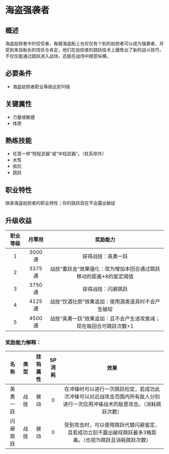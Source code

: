# 海盗强袭者

## 概述

海盗劫掠者中的佼佼者，每艘海盗船上也仅仅有个别的劫掠者可以成为强袭者，并受到来自船长的信任与肯定，他们在劫掠者的跳跃技术上磨练出了新的战斗技巧，不仅仅能通过跳跃进入战场，还能在战场中随意纵横。

## 必要条件

* 海盗劫掠者职业等级达到10级

## 关键属性

* 力量或敏捷
* 体质

## 熟练技能

* 任意一样“短程武器”或“中程武器”。（杖系除外）
* 水性
* 抵抗
* 跳跃
  
## 职业特性

继承海盗劫掠者的职业特性；你的跳跃现在不会露出破绽

## 升级收益

职业等级|月零用|奖励能力
:--:|:--:|:--:
1|3000通|获得战技：英勇一跃
2|3375通|战技“重跃击“效果强化：改为增加本回合通过跳跃移动的距离*8的鉴定阈值
3|3750通|获得战技：闪避跳跃
4|4125通|战技“饮酒壮胆”效果追加：使用酒类道具时不会产生破绽
5|4500通|战技“英勇一跃”效果追加：且不会产生进攻衰减；现在每回合可跳跃次数+1

### 奖励能力解释：

名称|类型|挂钩属性|SP消耗|效果
:--:|:--:|:--:|:--:|:--:
英勇一跃|战技|被动|0|在冲锋时可以进行一次跳跃检定，若成功此次冲锋可以对近战攻击范围内所有敌人分别进行一次应用冲锋战术的敌意攻击。（消耗跳跃次数）
闪避跳跃|战技|被动|0|受到攻击时，可以使用跳跃代替闪避鉴定，且若成功立刻不露出破绽跳跃最多3格距离。（也视为跳跃且消耗跳跃次数）